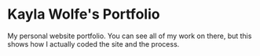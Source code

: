 # Kayla Wolfe's Portfolio
My personal website portfolio. You can see all of my work on there, but this shows how I actually coded the site and the process. 
